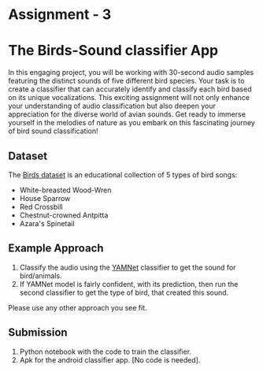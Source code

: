 # Assignment - 3

# The Birds-Sound classifier App

In this engaging project, you will be working with 30-second audio samples featuring the distinct sounds of five different bird species. Your task is to create a classifier that can accurately identify and classify each bird based on its unique vocalizations. This exciting assignment will not only enhance your understanding of audio classification but also deepen your appreciation for the diverse world of avian sounds. Get ready to immerse yourself in the melodies of nature as you embark on this fascinating journey of bird sound classification!

## Dataset

The [Birds dataset](https://storage.googleapis.com/learning-datasets/birds_dataset.zip) is an educational collection of 5 types of bird songs:

- White-breasted Wood-Wren
- House Sparrow
- Red Crossbill
- Chestnut-crowned Antpitta
- Azara's Spinetail

## Example Approach

1. Classify the audio using the [YAMNet](https://github.com/tensorflow/models/tree/master/research/audioset/yamnet) classifier to get the sound for bird/animals.
2. If YAMNet model is fairly confident, with its prediction, then run the second classifier to get the type of bird, that created this sound.

Please use any other approach you see fit.

## Submission

1. Python notebook with the code to train the classifier.
2. Apk for the android classifier app. [No code is needed].
